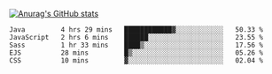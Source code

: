 [![Anurag's GitHub stats](https://github-readme-stats.vercel.app/api?username=sebasphere&count_private=true&theme=tokyonight)](https://github.com/anuraghazra/github-readme-stats)

<!--START_SECTION:waka-->
```text
Java         4 hrs 29 mins   ████████████▓░░░░░░░░░░░░   50.33 % 
JavaScript   2 hrs 6 mins    ██████░░░░░░░░░░░░░░░░░░░   23.55 % 
Sass         1 hr 33 mins    ████▒░░░░░░░░░░░░░░░░░░░░   17.56 % 
EJS          28 mins         █▒░░░░░░░░░░░░░░░░░░░░░░░   05.26 % 
CSS          10 mins         ▓░░░░░░░░░░░░░░░░░░░░░░░░   02.04 % 
```
<!--END_SECTION:waka-->
